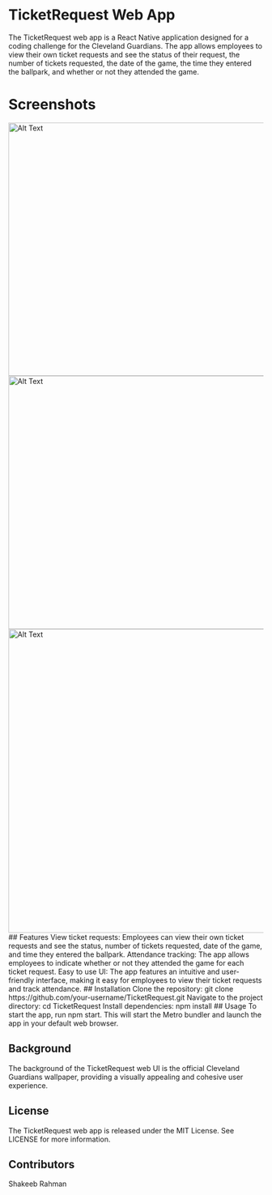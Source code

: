 # TicketRequest Web App
The TicketRequest web app is a React Native application designed for a coding challenge for the Cleveland Guardians. The app allows employees to view their own ticket requests and see the status of their request, the number of tickets requested, the date of the game, the time they entered the ballpark, and whether or not they attended the game.
# Screenshots
<img src="https://i.imgur.com/bxOSx9j.jpg" alt="Alt Text" width="700" height="500">
<img src="https://i.imgur.com/yFNRdZq.jpg" alt="Alt Text" width="700" height="500">
<img src="https://i.imgur.com/3tHhFVI.png" alt="Alt Text" width="600" height="600">
## Features
View ticket requests: Employees can view their own ticket requests and see the status, number of tickets requested, date of the game, and time they entered the ballpark.
Attendance tracking: The app allows employees to indicate whether or not they attended the game for each ticket request.
Easy to use UI: The app features an intuitive and user-friendly interface, making it easy for employees to view their ticket requests and track attendance.
## Installation
Clone the repository: git clone https://github.com/your-username/TicketRequest.git
Navigate to the project directory: cd TicketRequest
Install dependencies: npm install
## Usage
To start the app, run npm start. This will start the Metro bundler and launch the app in your default web browser.

## Background
The background of the TicketRequest web UI is the official Cleveland Guardians wallpaper, providing a visually appealing and cohesive user experience.

## License
The TicketRequest web app is released under the MIT License. See LICENSE for more information.

## Contributors
Shakeeb Rahman



